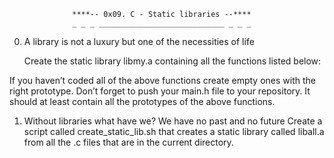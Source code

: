                  ****-- 0x09. C - Static libraries --****
                  _ _ _ ____________________________ _ _ _

0. A library is not a luxury but one of the necessities of life

	Create the static library libmy.a containing all the functions listed below:

If you haven’t coded all of the above functions create empty ones with the right prototype.
Don’t forget to push your main.h file to your repository. It should at least contain all the prototypes of the above functions.


1. Without libraries what have we? We have no past and no future
	Create a script called create_static_lib.sh that creates a static library called liball.a from all the .c files that are in the current directory.
